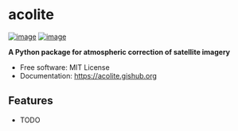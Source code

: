 # acolite

[![image](https://img.shields.io/pypi/v/acolite.svg)](https://pypi.python.org/pypi/acolite)
[![image](https://img.shields.io/conda/vn/conda-forge/acolite.svg)](https://anaconda.org/conda-forge/acolite)

**A Python package for atmospheric correction of satellite imagery**

-   Free software: MIT License
-   Documentation: https://acolite.gishub.org

## Features

-   TODO
